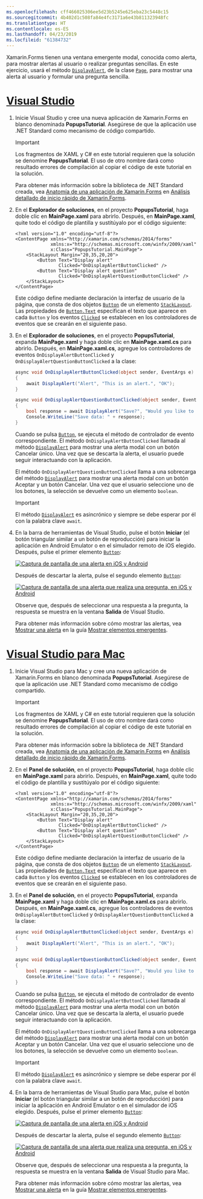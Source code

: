 ```yaml
---
ms.openlocfilehash: cff466025306ee5d23b5245e625eba23c5448c15
ms.sourcegitcommit: 4b402d1c508fa84e4fc3171a6e43b811323948fc
ms.translationtype: HT
ms.contentlocale: es-ES
ms.lasthandoff: 04/23/2019
ms.locfileid: "61384732"
---
```

Xamarin.Forms tienen una ventana emergente modal, conocida como alerta, para mostrar alertas al usuario o realizar preguntas sencillas. En este ejercicio, usará el método [`DisplayAlert`](xref:Xamarin.Forms.Page.DisplayAlert*), de la clase [`Page`](xref:Xamarin.Forms.Page), para mostrar una alerta al usuario y formular una pregunta sencilla.

# <a name="visual-studiotabvswin"></a>[Visual Studio](#tab/vswin)

1. Inicie Visual Studio y cree una nueva aplicación de Xamarin.Forms en blanco denominada **PopupsTutorial**. Asegúrese de que la aplicación use .NET Standard como mecanismo de código compartido.

    > [!IMPORTANT]
    > Los fragmentos de XAML y C# en este tutorial requieren que la solución se denomine **PopupsTutorial**. El uso de otro nombre dará como resultado errores de compilación al copiar el código de este tutorial en la solución.

    Para obtener más información sobre la biblioteca de .NET Standard creada, vea [Anatomía de una aplicación de Xamarin.Forms](~/get-started/first-app/index.md) en [Análisis detallado de inicio rápido de Xamarin.Forms](~/get-started/first-app/index.md).

1. En el **Explorador de soluciones**, en el proyecto **PopupsTutorial**, haga doble clic en **MainPage.xaml** para abrirlo. Después, en **MainPage.xaml**, quite todo el código de plantilla y sustitúyalo por el código siguiente:

    ```xaml
    <?xml version="1.0" encoding="utf-8"?>
    <ContentPage xmlns="http://xamarin.com/schemas/2014/forms"
                 xmlns:x="http://schemas.microsoft.com/winfx/2009/xaml"
                 x:Class="PopupsTutorial.MainPage">
        <StackLayout Margin="20,35,20,20">
            <Button Text="Display alert"
                    Clicked="OnDisplayAlertButtonClicked" />
            <Button Text="Display alert question"
                    Clicked="OnDisplayAlertQuestionButtonClicked" />
        </StackLayout>
    </ContentPage>
    ```

    Este código define mediante declaración la interfaz de usuario de la página, que consta de dos objetos [`Button`](xref:Xamarin.Forms.Button) de un elemento [`StackLayout`](xref:Xamarin.Forms.StackLayout). Las propiedades de [`Button.Text`](xref:Xamarin.Forms.Button.Text) especifican el texto que aparece en cada `Button` y los eventos [`Clicked`](xref:Xamarin.Forms.Button.Clicked) se establecen en los controladores de eventos que se crearán en el siguiente paso.

1. En el **Explorador de soluciones**, en el proyecto **PopupsTutorial**, expanda **MainPage.xaml** y haga doble clic en **MainPage.xaml.cs** para abrirlo. Después, en **MainPage.xaml.cs**, agregue los controladores de eventos `OnDisplayAlertButtonClicked` y `OnDisplayAlertQuestionButtonClicked` a la clase:

    ```csharp
    async void OnDisplayAlertButtonClicked(object sender, EventArgs e)
    {
        await DisplayAlert("Alert", "This is an alert.", "OK");
    }

    async void OnDisplayAlertQuestionButtonClicked(object sender, EventArgs e)
    {
        bool response = await DisplayAlert("Save?", "Would you like to save your data?", "Yes", "No");
        Console.WriteLine("Save data: " + response);
    }
    ```

    Cuando se pulsa [`Button`](xref:Xamarin.Forms.Button), se ejecuta el método de controlador de evento correspondiente. El método `OnDisplayAlertButtonClicked` llamada al método [`DisplayAlert`](xref:Xamarin.Forms.Page.DisplayAlert*) para mostrar una alerta modal con un botón Cancelar único. Una vez que se descarta la alerta, el usuario puede seguir interactuando con la aplicación.

    El método `OnDisplayAlertQuestionButtonClicked` llama a una sobrecarga del método [`DisplayAlert`](xref:Xamarin.Forms.Page.DisplayAlert*) para mostrar una alerta modal con un botón Aceptar y un botón Cancelar. Una vez que el usuario seleccione uno de los botones, la selección se devuelve como un elemento `boolean`.

    > [!IMPORTANT]
    > El método [`DisplayAlert`](xref:Xamarin.Forms.Page.DisplayAlert*) es asincrónico y siempre se debe esperar por él con la palabra clave `await`.

1. En la barra de herramientas de Visual Studio, pulse el botón **Iniciar** (el botón triangular similar a un botón de reproducción) para iniciar la aplicación en Android Emulator o en el simulador remoto de iOS elegido. Después, pulse el primer elemento [`Button`](xref:Xamarin.Forms.Button):

    [![Captura de pantalla de una alerta en iOS y Android](../images/alert.png "Alerta")](../images/alert-large.png#lightbox "Alerta")

    Después de descartar la alerta, pulse el segundo elemento [`Button`](xref:Xamarin.Forms.Button):

    [![Captura de pantalla de una alerta que realiza una pregunta, en iOS y Android](../images/alert-question.png "Alerta que realiza una pregunta")](../images/alert-question-large.png#lightbox "Alerta que realiza una pregunta")

    Observe que, después de seleccionar una respuesta a la pregunta, la respuesta se muestra en la ventana **Salida** de Visual Studio.

    Para obtener más información sobre cómo mostrar las alertas, vea [Mostrar una alerta](~/xamarin-forms/app-fundamentals/navigation/pop-ups.md#displaying-an-alert) en la guía [Mostrar elementos emergentes](~/xamarin-forms/app-fundamentals/navigation/pop-ups.md).

# <a name="visual-studio-for-mactabvsmac"></a>[Visual Studio para Mac](#tab/vsmac)

1. Inicie Visual Studio para Mac y cree una nueva aplicación de Xamarin.Forms en blanco denominada **PopupsTutorial**. Asegúrese de que la aplicación use .NET Standard como mecanismo de código compartido.

    > [!IMPORTANT]
    > Los fragmentos de XAML y C# en este tutorial requieren que la solución se denomine **PopupsTutorial**. El uso de otro nombre dará como resultado errores de compilación al copiar el código de este tutorial en la solución.

    Para obtener más información sobre la biblioteca de .NET Standard creada, vea [Anatomía de una aplicación de Xamarin.Forms](~/get-started/first-app/index.md) en [Análisis detallado de inicio rápido de Xamarin.Forms](~/get-started/first-app/index.md).

1. En el **Panel de solución**, en el proyecto **PopupsTutorial**, haga doble clic en **MainPage.xaml** para abrirlo. Después, en **MainPage.xaml**, quite todo el código de plantilla y sustitúyalo por el código siguiente:

    ```xaml
    <?xml version="1.0" encoding="utf-8"?>
    <ContentPage xmlns="http://xamarin.com/schemas/2014/forms"
                 xmlns:x="http://schemas.microsoft.com/winfx/2009/xaml"
                 x:Class="PopupsTutorial.MainPage">
        <StackLayout Margin="20,35,20,20">
            <Button Text="Display alert"
                    Clicked="OnDisplayAlertButtonClicked" />
            <Button Text="Display alert question"
                    Clicked="OnDisplayAlertQuestionButtonClicked" />
        </StackLayout>
    </ContentPage>
    ```

    Este código define mediante declaración la interfaz de usuario de la página, que consta de dos objetos [`Button`](xref:Xamarin.Forms.Button) de un elemento [`StackLayout`](xref:Xamarin.Forms.StackLayout). Las propiedades de [`Button.Text`](xref:Xamarin.Forms.Button.Text) especifican el texto que aparece en cada `Button` y los eventos [`Clicked`](xref:Xamarin.Forms.Button.Clicked) se establecen en los controladores de eventos que se crearán en el siguiente paso.

1. En el **Panel de solución**, en el proyecto **PopupsTutorial**, expanda **MainPage.xaml** y haga doble clic en **MainPage.xaml.cs** para abrirlo. Después, en **MainPage.xaml.cs**, agregue los controladores de eventos `OnDisplayAlertButtonClicked` y `OnDisplayAlertQuestionButtonClicked` a la clase:

    ```csharp
    async void OnDisplayAlertButtonClicked(object sender, EventArgs e)
    {
        await DisplayAlert("Alert", "This is an alert.", "OK");
    }

    async void OnDisplayAlertQuestionButtonClicked(object sender, EventArgs e)
    {
        bool response = await DisplayAlert("Save?", "Would you like to save your data?", "Yes", "No");
        Console.WriteLine("Save data: " + response);
    }
    ```

    Cuando se pulsa [`Button`](xref:Xamarin.Forms.Button), se ejecuta el método de controlador de evento correspondiente. El método `OnDisplayAlertButtonClicked` llamada al método [`DisplayAlert`](xref:Xamarin.Forms.Page.DisplayAlert*) para mostrar una alerta modal con un botón Cancelar único. Una vez que se descarta la alerta, el usuario puede seguir interactuando con la aplicación.

    El método `OnDisplayAlertQuestionButtonClicked` llama a una sobrecarga del método [`DisplayAlert`](xref:Xamarin.Forms.Page.DisplayAlert*) para mostrar una alerta modal con un botón Aceptar y un botón Cancelar. Una vez que el usuario seleccione uno de los botones, la selección se devuelve como un elemento `boolean`.

    > [!IMPORTANT]
    > El método [`DisplayAlert`](xref:Xamarin.Forms.Page.DisplayAlert*) es asincrónico y siempre se debe esperar por él con la palabra clave `await`.

1. En la barra de herramientas de Visual Studio para Mac, pulse el botón **Iniciar** (el botón triangular similar a un botón de reproducción) para iniciar la aplicación en Android Emulator o en el simulador de iOS elegido. Después, pulse el primer elemento [`Button`](xref:Xamarin.Forms.Button):

    [![Captura de pantalla de una alerta en iOS y Android](../images/alert.png "Alerta")](../images/alert-large.png#lightbox "Alerta")

    Después de descartar la alerta, pulse el segundo elemento [`Button`](xref:Xamarin.Forms.Button):

    [![Captura de pantalla de una alerta que realiza una pregunta, en iOS y Android](../images/alert-question.png "Alerta que realiza una pregunta")](../images/alert-question-large.png#lightbox "Alerta que realiza una pregunta")

    Observe que, después de seleccionar una respuesta a la pregunta, la respuesta se muestra en la ventana **Salida** de Visual Studio para Mac.

    Para obtener más información sobre cómo mostrar las alertas, vea [Mostrar una alerta](~/xamarin-forms/app-fundamentals/navigation/pop-ups.md#displaying-an-alert) en la guía [Mostrar elementos emergentes](~/xamarin-forms/app-fundamentals/navigation/pop-ups.md).
